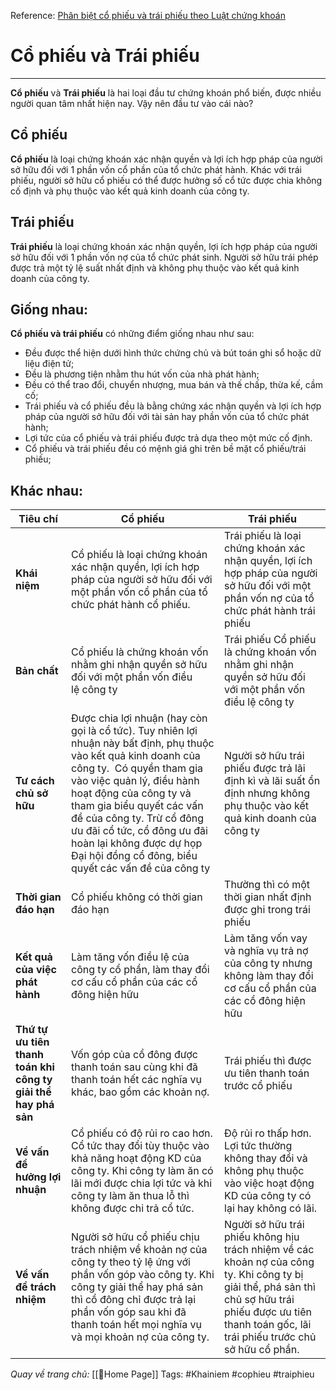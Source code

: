 Reference: [Phân biệt cổ phiếu và trái phiếu theo Luật chứng khoán](https://gvlawyers.com.vn/phan-biet-co-phieu-trai-phieu-theo-quy-dinh-hien-hanh/?lang=vi)
# Cổ phiếu và Trái phiếu
---

**Cổ phiếu** và **Trái phiếu** là hai loại đầu tư chứng khoán phổ biến, được nhiều người  quan tâm nhất hiện nay. Vậy nên đầu tư vào cái nào?
## Cổ phiếu
**Cổ phiếu** là loại chứng khoán xác nhận quyền và lợi ích hợp pháp của người sở hữu đối với 1 phần vốn cổ phần của tổ chức phát hành. Khác với trái phiếu, người sở hữu cổ phiếu có thể được hưởng số cổ tức được chia không cố định và phụ thuộc vào kết quả kinh doanh của công ty.
## Trái phiếu
**Trái phiếu** là loại chứng khoán xác nhận quyền, lợi ích hợp pháp của người sở hữu đối với 1 phần vốn nợ của tổ chức phát sinh. Người sở hữu trái phép được trả một tỷ lệ suất nhất định và không phụ thuộc vào kết quả kinh doanh của công ty.

## Giống nhau:
**Cổ phiếu và trái phiếu** có những điểm giống nhau như sau:
-   Đều được thể hiện dưới hình thức chứng chủ và bút toán ghi sổ hoặc dữ liệu điện tử;
-   Đều là phương tiện nhằm thu hút vốn của nhà phát hành;
-   Đều có thể trao đổi, chuyển nhượng, mua bán và thế chấp, thừa kế, cầm cố;
-   Trái phiếu và cổ phiếu đều là bằng chứng xác nhận quyền và lợi ích hợp pháp của người sở hữu đối với tài sản hay phần vốn của tổ chức phát hành;
-   Lợi tức của cổ phiếu và trái phiếu được trả dựa theo một mức cố định.
-   Cổ phiếu và trái phiếu đều có mệnh giá ghi trên bề mặt cổ phiếu/trái phiếu;

## Khác nhau:
| Tiêu chí                                                       | Cổ phiếu                                                                                                                                                                                                                                                                                                                                                                      | Trái phiếu                                                                                                                                |
| -------------------------------------------------------------- | ----------------------------------------------------------------------------------------------------------------------------------------------------------------------------------------------------------------------------------------------------------------------------------------------------------------------------------------------------------------------------- | ----------------------------------------------------------------------------------------------------------------------------------------- |
| **Khái niệm**                                                  | Cổ phiếu là loại chứng khoán xác nhận quyền, lợi ích hợp pháp của người sở hữu đối với một phần vốn cổ phần của tổ chức phát hành cổ phiếu.                                                                                                                                                                                                                                   | Trái phiếu là loại chứng khoán xác nhận quyền, lợi ích hợp pháp của người sở hữu đối với một phần vốn nợ của tổ chức phát hành trái phiếu |
| **Bản chất**                                                   | Cổ phiếu là chứng khoán vốn nhằm ghi nhận quyền sở hữu đối với một phần vốn điều lệ công ty                                                                                                                                                                                                                                                                                   | Trái phiếu Cổ phiếu là chứng khoán vốn nhằm ghi nhận quyền sở hữu đối với một phần vốn điều lệ công ty                                    |
| **Tư cách chủ sở hữu**                                         | Được chia lợi nhuận (hay còn gọi là cổ tức). Tuy nhiên lợi nhuận này bất định, phụ thuộc vào kết quả kinh doanh của công ty.  Có quyền tham gia vào việc quản lý, điều hành hoạt động của công ty và tham gia biểu quyết các vấn đề của công ty. Trừ cổ đông ưu đãi cổ tức, cổ đông ưu đãi hoàn lại không được dự họp Đại hội đồng cổ đông, biểu quyết các vấn đề của công ty | Người sở hữu trái phiếu được trả lãi định kì và lãi suất ổn định nhưng không phụ thuộc vào kết quả kinh doanh của công ty                 |
| **Thời gian đáo hạn**                                          | Cổ phiếu không có thời gian đáo hạn                                                                                                                                                                                                                                                                                                                                           | Thường thì có một thời gian nhất định được ghi trong trái phiếu                                                                           |
| **Kết quả của việc phát hành**                                 | Làm tăng vốn điều lệ của công ty cổ phần, làm thay đổi cơ cấu cổ phần của các cổ đông hiện hữu                                                                                                                                                                                                                                                                                | Làm tăng vốn vay và nghĩa vụ trả nợ của công ty nhưng  không làm thay đổi cơ cấu cổ phần của các cổ đông hiện hữu                         |
| **Thứ tự ưu tiên thanh toán khi công ty giải thể hay phá sản** | Vốn góp của cổ đông được thanh toán sau cùng khi đã thanh toán hết các nghĩa vụ khác, bao gồm các khoản nợ.                                                                                                                                                                                                                                                                   | Trái phiếu thì được ưu tiên thanh toán trước cổ phiếu                                                                                     |
| **Về vấn đề hưởng lợi nhuận**                                  | Cổ phiếu có độ rủi ro cao hơn. Cổ tức thay đổi tùy thuộc vào khả năng hoạt động KD của công ty. Khi công ty làm ăn có lãi mới được chia lợi tức và khi công ty làm ăn thua lỗ thì không được chi trả cổ tức.                                                                                                                                                                  | Độ rủi ro thấp hơn. Lợi tức thường không thay đổi và không phụ thuộc vào việc hoạt động  KD của công ty có lại hay không có  lãi.         |
| **Về vấn đề trách nhiệm**|Người sở hữu cổ phiếu chịu trách nhiệm  về khoản nợ của  công ty theo tỷ lệ ứng với phần vốn góp vào công ty. Khi công ty giải thể hay phá sản thì cổ đông chỉ được  trả lại phần vốn góp sau khi đã thanh toán hết mọi nghĩa vụ và mọi khoản nợ của công ty.|Người sở hữu trái phiếu không hịu trách nhiệm về các khoản nợ của công ty. Khi công ty bị giải thể, phá sản thì chủ sợ hữu trái phiếu được ưu tiên thanh toán gốc, lãi trái phiếu trước chủ sở hữu cổ phần.|
*Quay về trang chủ:* [[🏡Home Page]]
Tags: #Khainiem #cophieu #traiphieu 